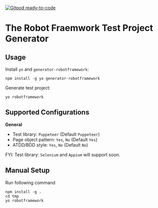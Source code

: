 [![Gitpod ready-to-code](https://img.shields.io/badge/Gitpod-ready--to--code-blue?logo=gitpod)](https://gitpod.io/#https://github.com/qahive/generator-robotframework)

# The Robot Fraemwork Test Project Generator

## Usage

Install `yo` and `generator-robotframework`:

```text
npm install -g yo generator-robotframework
```

Generate test project:

    yo robotframework


## Supported Configurations

**General**
* Test library: `Puppeteer` (Default `Puppeteer`)
* Page object pattern: `Yes`, `No` (Default `Yes`)
* ATDD/BDD style: `Yes`, `No` (Default `No`)

FYI: Test library: `Selenium` and `Appium` will support soon.

## Manual Setup
Run following command

    npm install -g .
    cd tmp
    yo robotframework
